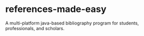 # references-made-easy
A multi-platform java-based bibliography program for students, professionals, and scholars.

